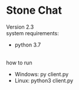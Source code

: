 # Stone Chat
Version 2.3<br>
system requirements:
<ul>
  <li>python 3.7</li>
</ul>
<br>
how to run<br>
<ul>
  <li>Windows: py client.py</li>
  <li>Linux: python3 client.py</li>
<ul>
